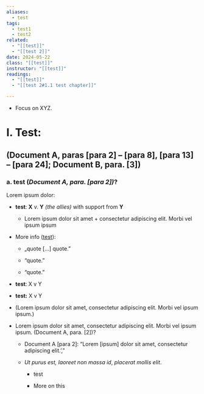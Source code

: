 ```yaml
---
aliases:
  - test
tags:
  - test1
  - test2
related:
  - "[[test]]"
  - "[[test 2]]"
date: 2024-05-22
class: "[[test]]"
instructor: "[[test]]"
readings:
  - "[[test]]"
  - "[[test 2#1.1 test chapter]]"

---
```


- Focus on XYZ.

# I. Test:

## (Document A, paras [para 2] – [para 8], [para 13] – [para 24]; Document B, para. [3])

### a. test (_Document A, para. [para 2])_?

Lorem ipsum dolor:

- **test**: **X** v. **Y** _(the allies)_ with support from **Y**
    
    - Lorem ipsum dolor sit amet + consectetur adipiscing elit. Morbi vel ipsum ipsum
- More info ([test](https://www.example.org)):
    
    - „quote […] quote.”
        
    - “quote.”
        
    - “quote.”
        
- **test**: X v Y
    
- **test:** X v Y
    
- (Lorem ipsum dolor sit amet, consectetur adipiscing elit. Morbi vel ipsum ipsum.)
    
- Lorem ipsum dolor sit amet, consectetur adipiscing elit. Morbi vel ipsum ipsum. (Document A, para. [2])?
    
    - Document A [para 2]: “Lorem [ipsum] dolor sit amet, consectetur adipiscing elit.’,”
    - *Ut purus est, laoreet non massa id*, *placerat mollis elit*.
        
        - test
            
        - More on this